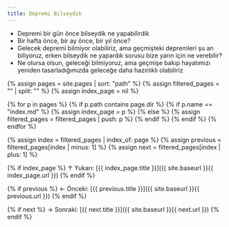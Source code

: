 ```yaml
---
title: Depremi Bilseydik
---
```


- Depremi bir gün önce bilseydik ne yapabilirdik
- Bir hafta önce, bir ay önce, bir yıl önce?
- Gelecek depremi bilmiyor olabiliriz, ama geçmişteki depremleri şu an
  biliyoruz, erken bilseydik ne yapardık sorusu bize yarın için ne verebilir?
- Ne olursa olsun, geleceği bilmiyoruz, ama geçmişe bakıp hayatımızı yeniden
  tasarladığımızda geleceğe daha hazırlıklı olabiliriz

{% assign pages = site.pages | sort: "path" %}
{% assign filtered_pages = "" | split: "" %}
{% assign index_page = nil %}

{% for p in pages %}
  {% if p.path contains page.dir %}
    {% if p.name == "index.md" %}
      {% assign index_page = p %}
    {% else %}
      {% assign filtered_pages = filtered_pages | push: p %}
    {% endif %}
  {% endif %}
{% endfor %}

{% assign index = filtered_pages | index_of: page %}
{% assign previous = filtered_pages[index | minus: 1] %}
{% assign next = filtered_pages[index | plus: 1] %}

{% if index_page %}
↑ Yukarı: [{{ index_page.title }}]({{ site.baseurl }}{{ index_page.url }})
{% endif %}

{% if previous %}
← Önceki: [{{ previous.title }}]({{ site.baseurl }}{{ previous.url }})
{% endif %}

{% if next %}
→ Sonraki: [{{ next.title }}]({{ site.baseurl }}{{ next.url }})
{% endif %}
